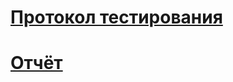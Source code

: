 # [Протокол тестирования](https://disk.yandex.ru/i/0BDxo--mdOBhgQ)
# [Отчёт](https://disk.yandex.ru/i/LjYMBpm0AdR1qQ)
